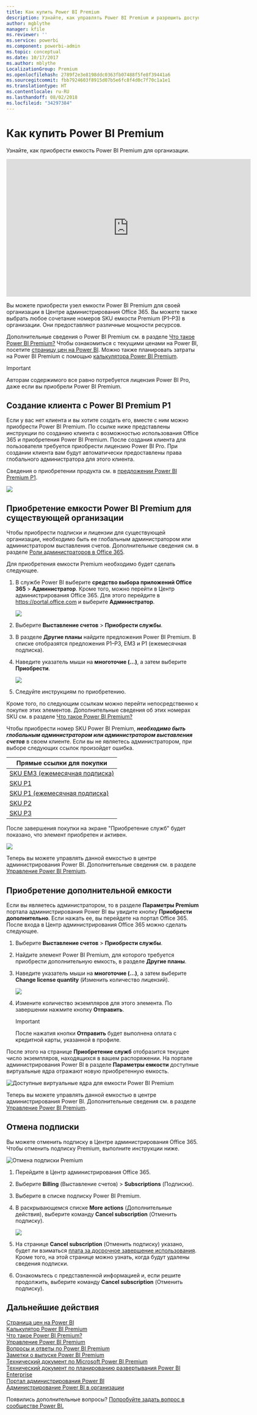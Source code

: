 ```yaml
---
title: Как купить Power BI Premium
description: Узнайте, как управлять Power BI Premium и разрешить доступ к содержимому для всей организации.
author: mgblythe
manager: kfile
ms.reviewer: ''
ms.service: powerbi
ms.component: powerbi-admin
ms.topic: conceptual
ms.date: 10/17/2017
ms.author: mblythe
LocalizationGroup: Premium
ms.openlocfilehash: 2789f2e3e8198ddc0363fb07488f5fe8f39441a6
ms.sourcegitcommit: fbb7924603f8915d07b5e6fc8f4d0c7f70c1a1e1
ms.translationtype: HT
ms.contentlocale: ru-RU
ms.lasthandoff: 08/02/2018
ms.locfileid: "34297384"
---
```

# <a name="how-to-purchase-power-bi-premium"></a>Как купить Power BI Premium
Узнайте, как приобрести емкость Power BI Premium для организации.

<iframe width="640" height="360" src="https://www.youtube.com/embed/NkvYs5Qp4iA?rel=0&amp;showinfo=0" frameborder="0" allowfullscreen></iframe>

Вы можете приобрести узел емкости Power BI Premium для своей организации в Центре администрирования Office 365. Вы можете также выбрать любое сочетание номеров SKU емкости Premium (P1–P3) в организации. Они предоставляют различные мощности ресурсов.

Дополнительные сведения о Power BI Premium см. в разделе [Что такое Power BI Premium?](service-premium.md) Чтобы ознакомиться с текущими ценами на Power BI, посетите [страницу цен на Power BI](https://powerbi.microsoft.com/pricing/). Можно также планировать затраты на Power BI Premium с помощью [калькулятора Power BI Premium](https://powerbi.microsoft.com/calculator/).

> [!IMPORTANT]
> Авторам содержимого все равно потребуется лицензия Power BI Pro, даже если вы приобрели Power BI Premium.
> 
> 

## <a name="create-a-new-tenant-with-power-bi-premium-p1"></a>Создание клиента с Power BI Premium P1
Если у вас нет клиента и вы хотите создать его, вместе с ним можно приобрести Power BI Premium. По ссылке ниже представлены инструкции по созданию клиента с возможностью использования Office 365 и приобретения Power BI Premium. После создания клиента для пользователя требуется приобрести лицензию Power BI Pro. При создании клиента вам будут автоматически предоставлены права глобального администратора для этого клиента.

Сведения о приобретении продукта см. в [предложении Power BI Premium P1](https://signup.microsoft.com/Signup?OfferId=b3ec5615-cc11-48de-967d-8d79f7cb0af1).

![](media/service-admin-premium-purchase/premium-purchase-with-tenant.png)

## <a name="purchase-a-power-bi-premium-capacity-for-an-existing-organization"></a>Приобретение емкости Power BI Premium для существующей организации
Чтобы приобрести подписки и лицензии для существующей организации, необходимо быть ее глобальным администратором или администратором выставления счетов. Дополнительные сведения см. в разделе [Роли администраторов в Office 365](https://support.office.com/article/About-Office-365-admin-roles-da585eea-f576-4f55-a1e0-87090b6aaa9d).

Для приобретения емкости Premium необходимо будет сделать следующее.

1. В службе Power BI выберите **средство выбора приложений Office 365** > **Администратор**. Кроме того, можно перейти в Центр администрирования Office 365. Для этого перейдите в https://portal.office.com и выберите **Администратор**.
   
    ![](media/service-admin-premium-purchase/o365-app-picker.png)
2. Выберите **Выставление счетов** > **Приобрести службы**.
3. В разделе **Другие планы** найдите предложения Power BI Premium. В списке отобразятся предложения P1–P3, EM3 и P1 (ежемесячная подписка).
4. Наведите указатель мыши на **многоточие (…)**, а затем выберите **Приобрести**.
   
    ![](media/service-admin-premium-purchase/premium-purchase.png)
5. Следуйте инструкциям по приобретению.

Кроме того, по следующим ссылкам можно перейти непосредственно к покупке этих элементов. Дополнительные сведения об этих номерах SKU см. в разделе [Что такое Power BI Premium?](service-premium.md#premiumskus)

Чтобы приобрести номер SKU Power BI Premium, ***необходимо быть глобальным администратором или администратором выставления счетов*** в своем клиенте. Если вы не являетесь администратором, при выборе следующих ссылок произойдет ошибка.

| Прямые ссылки для покупки |
| --- |
| [SKU EM3 (ежемесячная подписка)](https://portal.office.com/commerce/completeorder.aspx?OfferId=4004702D-749C-4F74-BF47-3048F1833780&adminportal=1) |
| [SKU P1](https://portal.office.com/commerce/completeorder.aspx?OfferId=b3ec5615-cc11-48de-967d-8d79f7cb0af1&adminportal=1) |
| [SKU P1 (ежемесячная подписка)](https://portal.office.com/commerce/completeorder.aspx?OfferId=E4C8EDD3-74A1-4D42-A738-C647972FBE81&adminportal=1) |
| [SKU P2](https://portal.office.com/commerce/completeorder.aspx?OfferId=062F2AA7-B4BC-4B0E-980F-2072102D8605&adminportal=1) |
| [SKU P3](https://portal.office.com/commerce/completeorder.aspx?OfferId=40c7d673-375c-42a1-84ca-f993a524fed0&adminportal=1) |

После завершения покупки на экране "Приобретение служб" будет показано, что элемент приобретен и активен.

![](media/service-admin-premium-purchase/premium-purchased.png)

Теперь вы можете управлять данной емкостью в центре администрирования Power BI. Дополнительные сведения см. в разделе [Управление Power BI Premium](service-admin-premium-manage.md).

## <a name="purchase-more-capacities"></a>Приобретение дополнительной емкости
Если вы являетесь администратором, то в разделе **Параметры Premium** портала администрирования Power BI вы увидите кнопку **Приобрести дополнительно**. Если нажать ее, вы перейдете на портал Office 365. После входа в Центр администрирования Office 365 можно сделать следующее.

1. Выберите **Выставление счетов** > **Приобрести службы**.
2. Найдите элемент Power BI Premium, для которого требуется приобрести дополнительную емкость, в разделе **Другие планы**.
3. Наведите указатель мыши на **многоточие (…)**, а затем выберите **Change license quantity** (Изменить количество лицензий).
   
    ![](media/service-admin-premium-purchase/premium-purchase-more.png)
4. Измените количество экземпляров для этого элемента. По завершении нажмите кнопку **Отправить**.
   
   > [!IMPORTANT]
   > После нажатия кнопки **Отправить** будет выполнена оплата с кредитной карты, указанной в профиле.
   > 
   > 

После этого на странице **Приобретение служб** отобразится текущее число экземпляров, находящихся в вашем распоряжении. На портале администрирования Power BI в разделе **Параметры емкости** доступные виртуальные ядра отражают новую приобретенную емкость.

![Доступные виртуальные ядра для емкости Power BI Premium](media/service-admin-premium-purchase/premium-capacities.png)

Теперь вы можете управлять данной емкостью в центре администрирования Power BI. Дополнительные сведения см. в разделе [Управление Power BI Premium](service-admin-premium-manage.md).

## <a name="cancel-your-subscription"></a>Отмена подписки
Вы можете отменить подписку в Центре администрирования Office 365. Чтобы отменить подписку Premium, выполните инструкции ниже.

![](media/service-admin-premium-purchase/premium-cancel-subscription.png "Отмена подписки Premium")

1. Перейдите в Центр администрирования Office 365.
2. Выберите **Billing** (Выставление счетов)  >  **Subscriptions** (Подписки).
3. Выберите в списке подписку Power BI Premium.
4. В раскрывающемся списке **More actions** (Дополнительные действия), выберите команду **Cancel subscription** (Отменить подписку).
   
    ![](media/service-admin-premium-purchase/o365-more-actions.png)
5. На странице **Cancel subscription** (Отменить подписку) указано, будет ли взиматься [плата за досрочное завершение использования](https://support.office.com/article/early-termination-fees-6487d4de-401a-466f-8bc3-c0beb5cc40d3). Кроме того, на этой странице можно узнать, когда будут удалены сведения подписки.
6. Ознакомьтесь с представленной информацией и, если решите продолжить, выберите команду **Cancel subscription** (Отменить подписку).

## <a name="next-steps"></a>Дальнейшие действия
[Страница цен на Power BI](https://powerbi.microsoft.com/pricing/)  
[Калькулятор Power BI Premium](https://powerbi.microsoft.com/calculator/)  
[Что такое Power BI Premium?](service-premium.md)  
[Управление Power BI Premium](service-admin-premium-manage.md)  
[Вопросы и ответы по Power BI Premium](service-premium-faq.md)  
[Заметки о выпуске Power BI Premium](service-premium-release-notes.md)  
[Технический документ по Microsoft Power BI Premium](https://aka.ms/pbipremiumwhitepaper)  
[Технический документ по планированию развертывания Power BI Enterprise](https://aka.ms/pbienterprisedeploy)  
[Портал администрирования Power BI](service-admin-portal.md)  
[Администрирование Power BI в организации](service-admin-administering-power-bi-in-your-organization.md)  

Появились дополнительные вопросы? [Попробуйте задать вопрос в сообществе Power BI.](http://community.powerbi.com/)

